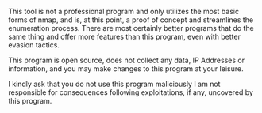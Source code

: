 This tool is not a professional program and only
utilizes the most basic forms of nmap, and is, at this point,
a proof of concept and streamlines the enumeration process. 
There are most certainly better programs that do the same 
thing and offer more features than this program, even with 
better evasion tactics.

This program is open source, does not collect any data, 
IP Addresses or information, and you may make changes
to this program at your leisure.

I kindly ask that you do not use this program maliciously
I am not responsible for consequences following 
exploitations, if any, uncovered by this program.

